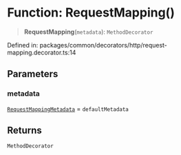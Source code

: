 # Function: RequestMapping()

> **RequestMapping**(`metadata`): `MethodDecorator`

Defined in: packages/common/decorators/http/request-mapping.decorator.ts:14

## Parameters

### metadata

[`RequestMappingMetadata`](../interfaces/RequestMappingMetadata.md) = `defaultMetadata`

## Returns

`MethodDecorator`
